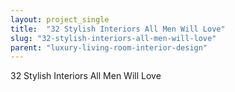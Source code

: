 ```yaml
---
layout: project_single
title:  "32 Stylish Interiors All Men Will Love"
slug: "32-stylish-interiors-all-men-will-love"
parent: "luxury-living-room-interior-design"
---
```

32 Stylish Interiors All Men Will Love
